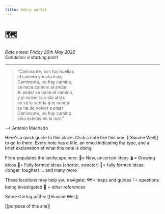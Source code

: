 ```yaml
---
title: entry portal
---
```

# 🗺️

*Date noted: Friday 20th May 2022*  
*Condition: a starting point*

---

>“Caminante, son tus huellas  
el camino y nada más;  
Caminante, no hay camino,  
se hace camino al andar.  
Al andar se hace el camino,  
y al volver la vista atrás  
se ve la senda que nunca  
se ha de volver a pisar.  
Caminante, no hay camino  
sino estelas en la mar.”

--> Antonio Machado

Here's a quick guide to this place.
Click a note like this one: [[Simone Weil]] to go to there. Every note has a title, an emoji indicating the type, and a brief explanation of what this note is doing.

Flora populates the landscape here:
🌱= New, uncertain ideas
🪴= Growing ideas
🌻= Fully formed ideas (shorter, sweeter)
🌵= fully formed ideas (longer, tougher)
 ... and many more

These locations may help you navigate:
🗺️= maps and guides
❔= questions being investigated
📖 =  other references

Some startng paths:
[[Simone Weil]]

[[purpose of this site]]

